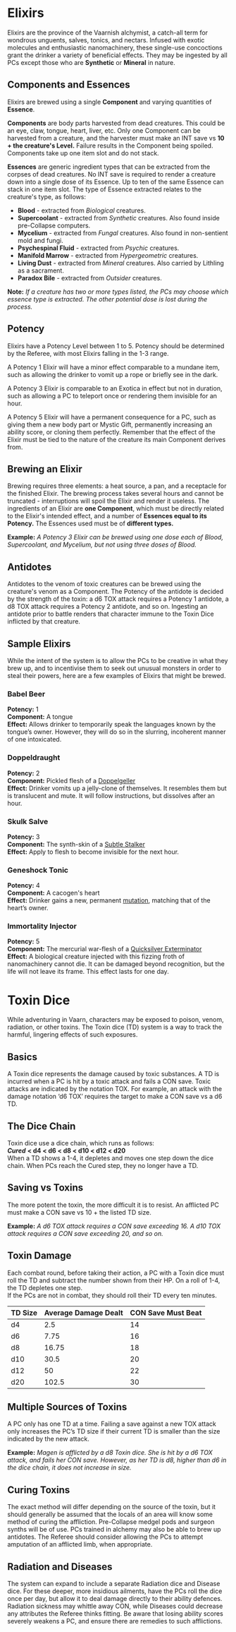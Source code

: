 # Elixirs
Elixirs are the province of the Vaarnish alchymist, a catch-all term for wondrous unguents, salves, tonics, and nectars. Infused with exotic molecules and enthusiastic nanomachinery, these single-use concoctions grant the drinker a variety of beneficial effects. They may be ingested by all PCs except those who are **Synthetic** or **Mineral** in nature.

## Components and Essences
Elixirs are brewed using a single **Component** and varying quantities of **Essence**.  

**Components** are body parts harvested from dead creatures. This could be an eye, claw, tongue, heart, liver, etc. Only one Component can be harvested from a creature, and the harvester must make an INT save vs **10 + the creature's Level.** Failure results in the Component being spoiled. Components take up one item slot and do not stack.  

**Essences** are generic ingredient types that can be extracted from the corpses of dead creatures. No INT save is required to render a creature down into a single dose of its Essence. Up to ten of the same Essence can stack in one item slot. The type of Essence extracted relates to the creature's type, as follows: 

- **Blood** - extracted from *Biological* creatures. 
- **Supercoolant** - extracted from *Synthetic* creatures. Also found inside pre-Collapse computers.
- **Mycelium** - extracted from *Fungal* creatures. Also found in non-sentient mold and fungi.
- **Psychespinal Fluid** - extracted from *Psychic* creatures.
- **Manifold Marrow** - extracted from *Hypergeometric* creatures. 
- **Living Dust** - extracted from *Mineral* creatures. Also carried by Lithling as a sacrament.
- **Paradox Bile** - extracted from *Outsider* creatures. 

**Note:** *If a creature has two or more types listed, the PCs may choose which essence type is extracted. The other potential dose is lost during the process.*

## Potency
Elixirs have a Potency Level between 1 to 5. Potency should be determined by the Referee, with most Elixirs falling in the 1-3 range.  

A Potency 1 Elixir will have a minor effect comparable to a mundane item, such as allowing the drinker to vomit up a rope or briefly see in the dark.  

A Potency 3 Elixir is comparable to an Exotica in effect but not in duration, such as allowing a PC to teleport once or rendering them invisible for an hour.  

A Potency 5 Elixir will have a permanent consequence for a PC, such as giving them a new body part or Mystic Gift, permanently increasing an ability score, or cloning them perfectly. Remember that the effect of the Elixir must be tied to the nature of the creature its main Component derives from. 

## Brewing an Elixir 
Brewing requires three elements: a heat source, a pan, and a receptacle for the finished Elixir. The brewing process takes several hours and cannot be truncated - interruptions will spoil the Elixir and render it useless. 
The ingredients of an Elixir are **one Component**, which must be directly related to the Elixir's intended effect, and a number of **Essences equal to its Potency.** The Essences used must be of **different types.**  

**Example:** *A Potency 3 Elixir can be brewed using one dose each of Blood, Supercoolant, and Mycelium, but not using three doses of Blood.*

## Antidotes
Antidotes to the venom of toxic creatures can be brewed using the creature's venom as a Component. The Potency of the antidote is decided by the strength of the toxin: a d6 TOX attack requires a Potency 1 antidote, a d8 TOX attack requires a Potency 2 antidote, and so on. Ingesting an antidote prior to battle renders that character immune to the Toxin Dice inflicted by that creature. 

## Sample Elixirs
While the intent of the system is to allow the PCs to be creative in what they brew up, and to incentivise them to seek out unusual monsters in order to steal their powers, here are a few examples of Elixirs that might be brewed.

### Babel Beer
**Potency:** 1  
**Component:** A tongue  
**Effect:** Allows drinker to temporarily speak the languages known by the tongue’s owner. However, they will do so in the slurring, incoherent manner of one intoxicated.

### Doppeldraught
**Potency:** 2  
**Component:** Pickled flesh of a [Doppelgeller](https://vaarn.github.io/#/bestiary?id=doppelgeller)  
**Effect:** Drinker vomits up a jelly-clone of themselves. It resembles them but is translucent and mute. It will follow instructions, but dissolves after an hour.

### Skulk Salve
**Potency:** 3  
**Component:** The synth-skin of a [Subtle Stalker](https://vaarn.github.io/#/bestiary?id=subtle-stalker)  
**Effect:** Apply to flesh to become invisible for the next hour.

### Geneshock Tonic
**Potency:** 4  
**Component:** A cacogen's heart  
**Effect:** Drinker gains a new, permanent [mutation](https://vaarn.github.io/#/ancestries?id=mutations), matching that of the heart’s owner.

### Immortality Injector
**Potency:** 5  
**Component:** The mercurial war-flesh of a [Quicksilver Exterminator](https://vaarn.github.io/#/bestiary?id=quicksilver-exterminator)  
**Effect:** A biological creature injected with this fizzing froth of nanomachinery cannot die. It can be damaged beyond recognition, but the life will not leave its frame. This effect lasts for one day.

# Toxin Dice
While adventuring in Vaarn, characters may be exposed to poison, venom, radiation, or other toxins. The Toxin dice (TD) system is a way to track the harmful, lingering effects of such exposures. 

## Basics
A Toxin dice represents the damage caused by toxic substances. A TD is incurred when a PC is hit by a toxic attack and fails a CON save. Toxic attacks are indicated by the notation TOX.  For example, an attack with the damage notation ‘d6 TOX’ requires the target to make a CON save vs a d6 TD. 

## The Dice Chain
Toxin dice use a dice chain, which runs as follows:  
***Cured*** **< d4 < d6 < d8 < d10 < d12 < d20**  
When a TD shows a 1-4, it depletes and moves one step down the dice chain. When PCs reach the Cured step, they no longer have a TD.

## Saving vs Toxins
The more potent the toxin, the more difficult it is to resist. An afflicted PC must make a CON save vs 10 + the listed TD size.  

**Example:** *A d6 TOX attack requires a CON save exceeding 16. A d10 TOX attack requires a CON save exceeding 20, and so on.*

## Toxin Damage
Each combat round, before taking their action, a PC with a Toxin dice must roll the TD and subtract the number shown from their HP. On a roll of 1-4, the TD depletes one step.  
If the PCs are not in combat, they should roll their TD every ten minutes.

| TD Size | Average Damage Dealt | CON Save Must Beat |
|---|---|---|
|d4|2.5| 14
|d6|7.75| 16
|d8|16.75| 18
|d10|30.5| 20
|d12|50| 22
|d20|102.5| 30

## Multiple Sources of Toxins
A PC only has one TD at a time. Failing a save against a new TOX attack only increases the PC’s TD size if their current TD is smaller than the size indicated by the new attack.  

**Example:** *Magen is afflicted by a d8 Toxin dice. She is hit by a d6 TOX attack, and fails her CON save. However, as her TD is d8, higher than d6 in the dice chain, it does not increase in size.*

## Curing Toxins
The exact method will differ depending on the source of the toxin, but it should generally be assumed that the locals of an area will know some method of curing the affliction. Pre-Collapse medgel pods and surgeon synths will be of use. PCs trained in alchemy may also be able to brew up antidotes.
The Referee should consider allowing the PCs to attempt amputation of an afflicted limb, when appropriate.

## Radiation and Diseases
The system can expand to include a separate Radiation dice and Disease dice. For these deeper, more insidious ailments, have the PCs roll the dice once per day, but allow it to deal damage directly to their ability defences. Radiation sickness may whittle away CON, while Diseases could decrease any attributes the Referee thinks fitting. 
Be aware that losing ability scores severely weakens a PC, and ensure there are remedies to such afflictions.  
